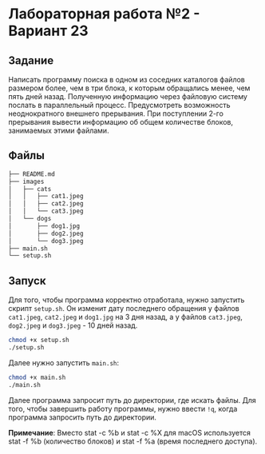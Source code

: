 # Лабораторная работа №2 - Вариант 23

## Задание

Написать программу поиска в одном из соседних каталогов файлов размером более, чем в три блока, к которым обращались менее, чем пять дней назад. Полученную информацию через файловую систему послать в параллельный процесс. Предусмотреть возможность неоднократного внешнего прерывания. При поступлении 2-го прерывания вывести информацию об общем количестве блоков, занимаемых этими файлами.

## Файлы

```md
├── README.md
├── images
│   ├── cats
│   │   ├── cat1.jpeg
│   │   ├── cat2.jpeg
│   │   └── cat3.jpeg
│   └── dogs
│       ├── dog1.jpg
│       ├── dog2.jpeg
│       └── dog3.jpeg
├── main.sh
└── setup.sh
```

## Запуск

Для того, чтобы программа корректно отработала, нужно запустить скрипт `setup.sh`. Он изменит дату последнего обращения у файлов `cat1.jpeg`, `cat2.jpeg` и `dog1.jpg` на 3 дня назад, а у файлов `cat3.jpeg`, `dog2.jpeg` и `dog3.jpeg` - 10 дней назад.

```bash
chmod +x setup.sh
./setup.sh
```

Далее нужно запустить `main.sh`:

```bash
chmod +x main.sh
./main.sh
```

Далее программа запросит путь до директории, где искать файлы. Для того, чтобы завершить работу программы, нужно ввести `!q`, когда программа запросить путь до директории.

**Примечание**: Вместо stat -c %b и stat -c %X для macOS используется stat -f %b (количество блоков) и stat -f %a (время последнего доступа).

